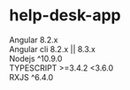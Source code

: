 # help-desk-app
Angular 8.2.x <br>
Angular cli 8.2.x || 8.3.x <br>
Nodejs  ^10.9.0 <br>
TYPESCRIPT   >=3.4.2 <3.6.0 <br>
RXJS  ^6.4.0 <br>

